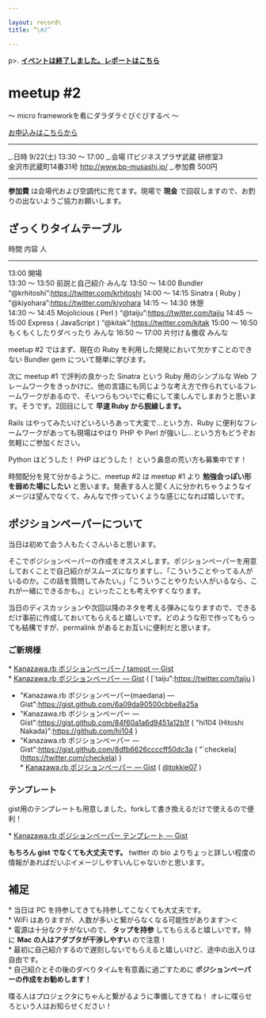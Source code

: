 ```yaml
---

layout: record\
title: “\#2”

---
```


p\>.
<a href="./report.html"><strong>イベントは終了しました。レポートはこちら</strong></a>

meetup \#2
==========

〜 micro frameworkを肴にダラダラぐびぐびするべ 〜

[お申込みはこちらから](http://kzrb.doorkeeper.jp/events/1642)

  ----------- ---------------------------------------------------
  \_.日時     9/22(土) 13:30 〜 17:00
  \_.会場     ITビジネスプラザ武蔵 研修室3<br>金沢市武蔵町14番31号 <a href="http://www.bp-musashi.jp/">http://www.bp-musashi.jp/</a>
  \_.参加費   500円
  ----------- ---------------------------------------------------

**参加費** は会場代および空調代に充てます。現場で **現金**
で回収しますので、お釣りの出ないようご協力お願いします。

ざっくりタイムテーブル
----------------------

  時間             内容                       人
  ---------------- -------------------------- --------------------------------------------
  13:00            開場                       
  13:30 〜 13:50   前説と自己紹介             みんな
  13:50 〜 14:00   Bundler                    “@krhitoshi”:https://twitter.com/krhitoshi
  14:00 〜 14:15   Sinatra ( Ruby )           “@kiyohara”:https://twitter.com/kiyohara
  14:15 〜 14:30   休憩                       
  14:30 〜 14:45   Mojolicious ( Perl )       “@taiju”:https://twitter.com/taiju
  14:45 〜 15:00   Express ( JavaScript )     “@kitak”:https://twitter.com/kitak
  15:00 〜 16:50   もくもくしたりダベったり   みんな
  16:50 〜 17:00   片付け＆撤収               みんな

meetup \#2 ではまず、現在の Ruby
を利用した開発において欠かすことのできない Bundler gem
について簡単に学びます。

次に meetup \#1 で評判の良かった Sinatra という Ruby 用のシンプルな Web
フレームワークをきっかけに、他の言語にも同じような考え方で作られているフレームワークがあるので、そいつらもついでに肴にして楽しんでしまおうと思います。そうです。2回目にして
**早速 Ruby から脱線します。**

Rails はやってみたいけどいろいろあって大変で…という方、Ruby
に便利なフレームワークがあっても現場はやはり PHP や Perl
が強いし…という方もどうぞお気軽にご参加ください。

Python はどうした！ PHP はどうした！ という鼻息の荒い方も募集中です！

時間配分を見て分かるように、meetup \#2 は meetup \#1 より
**勉強会っぽい形を弱めた場にしたい**
と思います。発表する人と聞く人に分かれちゃうようなイメージは望んでなくて、みんなで作っていくような感じになれば嬉しいです。

ポジションペーパーについて
--------------------------

当日は初めて会う人もたくさんいると思います。

そこでポジションペーパーの作成をオススメします。ポジションペーパーを用意しておくことで自己紹介がスムーズになりますし、「こういうことやってる人がいるのか。この話を質問してみたい。」「こういうことやりたい人がいるなら、これが一緒にできるかも。」といったことも考えやすくなります。

当日のディスカッションや次回以降のネタを考える弾みになりますので、できるだけ事前に作成しておいてもらえると嬉しいです。どのような形で作ってもらっても結構ですが、permalink
があるとお互いに便利だと思います。

### ご新規様

\* [Kanazawa.rb ポジションペーパー / tamoot —
Gist](https://gist.github.com/c8dc61f747ab79c9c58d)\
 \* [Kanazawa.rb ポジションペーパー —
Gist](https://gist.github.com/103a83bcb57743fa814c) (
[`taiju":https://twitter.com/taiju )
 * "Kanazawa.rb ポジションペーパー(maedana) — Gist":https://gist.github.com/6a09da90500cbbe8a25a
 * "Kanazawa.rb ポジションペーパー  — Gist":https://gist.github.com/84f60a1a6d9451a12b1f ( "hi104 (Hitoshi Nakada)":https://github.com/hi104 )
 * "Kanazawa.rb ポジションペーパー  — Gist":https://gist.github.com/8dfb6626ccccff50dc3a ( "`checkela](https://twitter.com/checkela)
)\
 \* [Kanazawa.rb ポジションペーパー —
Gist](https://gist.github.com/a7ea2f9565c4e8975ef1) (
[@tokkie07](https://twitter.com/tokkie07) )

### テンプレート

gist用のテンプレートも用意しました。forkして書き換えるだけで使えるので便利！

\* [Kanazawa.rb ポジションペーパー テンプレート —
Gist](https://gist.github.com/5a523ec3180002229a32)

**もちろん gist でなくても大丈夫です。** twitter の bio
よりちょっと詳しい程度の情報があればだいぶイメージしやすいんじゃないかと思います。

補足
----

\* 当日は PC を持参してきても持参してこなくても大丈夫です。\
 \* WiFi はありますが、人数が多いと繋がらなくなる可能性があります＞＜\
 \* 電源は十分なクチがないので、 **タップを持参**
してもらえると嬉しいです。特に **Mac の人はアダプタが干渉しやすい**
ので注意！\
 \*
最初に自己紹介するので遅刻しないでもらえると嬉しいけど、途中の出入りは自由です。\
 \* 自己紹介とその後のダベりタイムを有意義に過ごすために
**ポジションペーパーの作成をお勧めします！**

喋る人はプロジェクタにちゃんと繋がるように準備してきてね！
オレに喋らせろという人はお知らせください！
